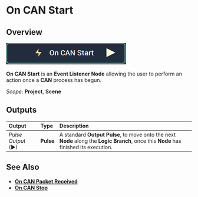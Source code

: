 # On CAN Start

## Overview

![The On CAN Start Node.](../../../../.gitbook/assets/oncanstartnode.png)

**On CAN Start** is an **Event Listener Node** allowing the user to perform an action once a **CAN** process has begun.

*Scope*: **Project**, **Scene**

## Outputs

| Output | Type | Description |
| :--- | :--- | :--- |
| _Pulse Output_ \(►\) | **Pulse** | A standard **Output Pulse**, to move onto the next **Node** along the **Logic Branch**, once this **Node** has finished its execution. |

## See Also

* [**On CAN Packet Received**](oncanpacketreceived.md)
* [**On CAN Stop**](oncanstop.md)

